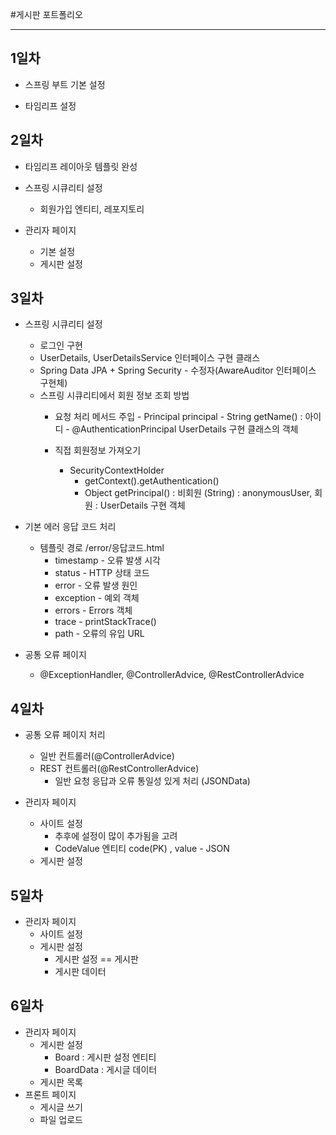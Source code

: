 #게시판 포트폴리오
***
## 1일차
* 스프링 부트 기본 설정

* 타임리프 설정


## 2일차
* 타임리프 레이아웃 템플릿 완성

* 스프링 시큐리티 설정
  - 회원가입 엔티티, 레포지토리

* 관리자 페이지
  - 기본 설정
  - 게시판 설정


## 3일차
* 스프링 시큐리티 설정
  - 로그인 구현
  - UserDetails, UserDetailsService 인터페이스 구현 클래스
  - Spring Data JPA + Spring Security - 수정자(AwareAuditor 인터페이스 구현체)
  - 스프링 시큐리티에서 회원 정보 조회 방법
     - 요청 처리 메서드 주입
           - Principal principal - String getName() : 아이디
           - @AuthenticationPrincipal UserDetails 구현 클래스의 객체
           
      - 직접 회원정보 가져오기
           - SecurityContextHolder
              - getContext().getAuthentication()
              - Object getPrincipal() : 비회원 (String) : anonymousUser, 회원 : UserDetails 구현 객체

* 기본 에러 응답 코드 처리
  - 템플릿 경로 /error/응답코드.html
     - timestamp - 오류 발생 시각
     - status - HTTP 상태 코드
     - error - 오류 발생 원인
     - exception - 예외 객체
     - errors - Errors 객체
     - trace - printStackTrace()
     - path - 오류의 유입 URL

* 공통 오류 페이지
  - @ExceptionHandler, @ControllerAdvice, @RestControllerAdvice

## 4일차
* 공통 오류 페이지 처리
   - 일반 컨트롤러(@ControllerAdvice)
   - REST 컨트롤러(@RestControllerAdvice)
       - 일반 요청 응답과 오류 통일성 있게 처리 (JSONData)

* 관리자 페이지
   - 사이트 설정
     - 추후에 설정이 많이 추가됨을 고려
     - CodeValue 엔티티 code(PK) , value - JSON
   - 게시판 설정

## 5일차
* 관리자 페이지
    - 사이트 설정
    - 게시판 설정
        - 게시판 설정 == 게시판
        - 게시판 데이터

## 6일차
* 관리자 페이지
  - 게시판 설정
    - Board : 게시판 설정 엔티티
    - BoardData : 게시글 데이터
  - 게시판 목록
* 프론트 페이지
  - 게시글 쓰기
  - 파일 업로드